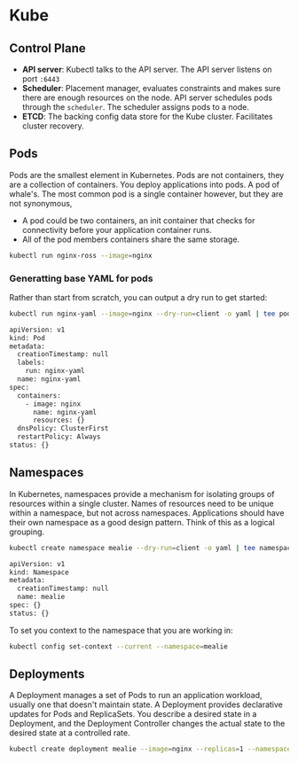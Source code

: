 # Kube

## Control Plane
- **API server**: Kubectl talks to the API server. The API server listens on port ```:6443```
- **Scheduler**: Placement manager, evaluates constraints and makes sure there are enough resources on the node. API server schedules pods through the ```scheduler```. The scheduler  assigns pods to a node.
- **ETCD**: The backing config data store for the Kube cluster. Facilitates cluster recovery.

## Pods
Pods are the smallest element in Kubernetes. Pods are not containers, they are a collection of containers. You deploy applications into pods. A pod of whale's. The most common pod is a single container however, but they are not synonymous, 
- A pod could be two containers, an init container that checks for connectivity before your application container runs.
- All of the pod members containers share the same storage.
```bash
kubectl run nginx-ross --image=nginx
```

### Generatting base YAML for pods
Rather than start from scratch, you can output a dry run to get started:
```bash
kubectl run nginx-yaml --image=nginx --dry-run=client -o yaml | tee pod.yaml

apiVersion: v1
kind: Pod
metadata:
  creationTimestamp: null
  labels:
    run: nginx-yaml
  name: nginx-yaml
spec:
  containers:
    - image: nginx
      name: nginx-yaml
      resources: {}
  dnsPolicy: ClusterFirst
  restartPolicy: Always
status: {}
```

## Namespaces
In Kubernetes, namespaces provide a mechanism for isolating groups of resources within a single cluster. Names of resources need to be unique within a namespace, but not across namespaces.
Applications should have their own namespace as a good design pattern.
Think of this as a logical grouping.
```bash
kubectl create namespace mealie --dry-run=client -o yaml | tee namespace.yaml

apiVersion: v1
kind: Namespace
metadata:
  creationTimestamp: null
  name: mealie
spec: {}
status: {}
```
To set you context to the namespace that you are working in:
```bash
kubectl config set-context --current --namespace=mealie
```

## Deployments
A Deployment manages a set of Pods to run an application workload, usually one that doesn't maintain state.
A Deployment provides declarative updates for Pods and ReplicaSets.
You describe a desired state in a Deployment, and the Deployment Controller changes the actual state to the desired state at a controlled rate.
```bash
kubectl create deployment mealie --image=nginx --replicas=1 --namespace=mealie --dry-run=client -o yaml | tee deploy.yaml


```
